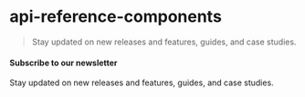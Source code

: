 # api-reference-components

> Stay updated on new releases and features, guides, and case studies.



#### Subscribe to our newsletter

Stay updated on new releases and features, guides, and case studies.
